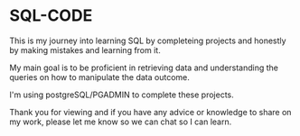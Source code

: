 # SQL-CODE



This is my journey into learning SQL by completeing projects and honestly by making mistakes and learning from it.

My main goal is to be proficient in retrieving data and understanding the queries on how to manipulate the data outcome.

I'm using postgreSQL/PGADMIN to complete these projects.

Thank you for viewing and if you have any advice or knowledge to share on my work, please let me know so we can chat so I can learn.
